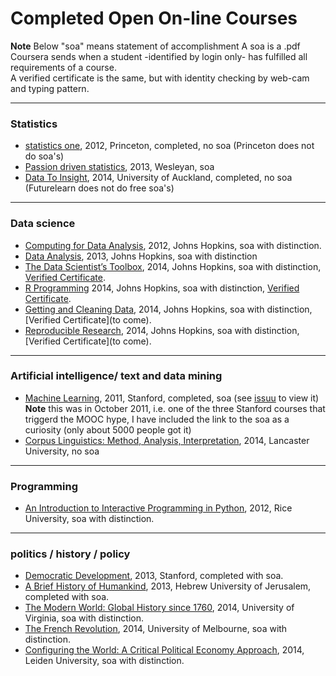 
# Completed Open On-line Courses

**Note** 
Below "soa" means statement of accomplishment 
A soa is a .pdf Coursera sends when a student -identified by login only- has fulfilled all requirements of a course.  
A verified certificate is the same, but with identity checking by web-cam and typing pattern.

---
### Statistics
- [statistics one](https://www.coursera.org/course/stats1), 2012, Princeton, completed, no soa (Princeton does not do soa's)
- [Passion driven statistics](https://www.coursera.org/course/pdstatistics), 2013, Wesleyan, soa 
- [Data To Insight](https://www.futurelearn.com/courses/data-to-insight), 2014, University of Auckland, completed, no soa (Futurelearn does not do free soa's)

---
### Data science
- [Computing for Data Analysis](https://www.coursera.org/course/compdata), 2012, Johns Hopkins, soa with distinction.
- [Data Analysis](www.coursera.org/course/dataanalysis), 2013, Johns Hopkins, soa with distinction
- [The Data Scientist’s Toolbox](https://www.coursera.org/course/datascitoolbox), 2014, Johns Hopkins, soa with distinction, [Verified Certificate](https://www.coursera.org/account/accomplishments/records/dHjj74XxqxCJCHkR).
- [R Programming](https://www.coursera.org/course/rprog) 2014, Johns Hopkins, soa with distinction, [Verified Certificate](https://www.coursera.org/account/accomplishments/records/ame2mGnzWFJMuwYu).
- [Getting and Cleaning Data](https://www.coursera.org/course/getdata), 2014, Johns Hopkins, soa with distinction,[Verified Certificate](to come).
- [Reproducible Research](https://www.coursera.org/course/repdata), 2014, Johns Hopkins, soa with distinction,[Verified Certificate](to come).

---
### Artificial intelligence/ text and data mining

- [Machine Learning](https://www.coursera.org/course/ml), 2011, Stanford, completed, soa (see [issuu](http://issuu.com/vilkoos/docs/machine_learning_statement_of_accom) to view it)  
  **Note** this was in October 2011, i.e. one of the three Stanford courses that triggerd the MOOC hype,
  I have included the link to the soa as a curiosity (only about 5000 people got it) 
- [Corpus Linguistics: Method, Analysis, Interpretation](https://www.futurelearn.com/courses/corpus-linguistics/), 2014, Lancaster University, no soa  

---
### Programming

- [An Introduction to Interactive Programming in Python](https://www.coursera.org/course/interactivepython), 2012, Rice University, soa with distinction.

---
### politics / history / policy

- [Democratic Development](https://www.coursera.org/course/democraticdev), 2013, Stanford, completed with soa. 
- [A Brief History of Humankind](https://www.coursera.org/course/humankind), 2013, Hebrew University of Jerusalem, completed with soa.
- [The Modern World: Global History since 1760](https://www.coursera.org/course/modernworld), 2014, University of Virginia, soa with distinction.
- [The French Revolution](https://www.coursera.org/course/frenchrev), 2014, University of Melbourne, soa with distinction.
- [Configuring the World: A Critical Political Economy Approach](https://www.coursera.org/course/configuringworld), 2014, Leiden University, soa with distinction.
